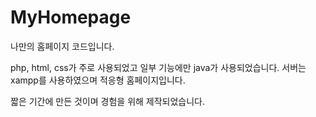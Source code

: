 # MyHomepage
나만의 홈페이지 코드입니다. 

php, html, css가 주로 사용되었고 일부 기능에만 java가 사용되었습니다.
서버는 xampp를 사용하였으며 적응형 홈페이지입니다.

짧은 기간에 만든 것이며 경험을 위해 제작되었습니다.

